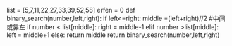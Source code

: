 list = [5,7,11,22,27,33,39,52,58]
erfen = 0
def binary_search(number,left,right):
  if left<=right:
    middle =(left+right)//2
    #中间或靠左
    if number < list[middle]:
      right = middle-1
    elif number >list[middle]:
      left = middle+1
    else:
      return middle
    return binary_search(number,left,right)    
